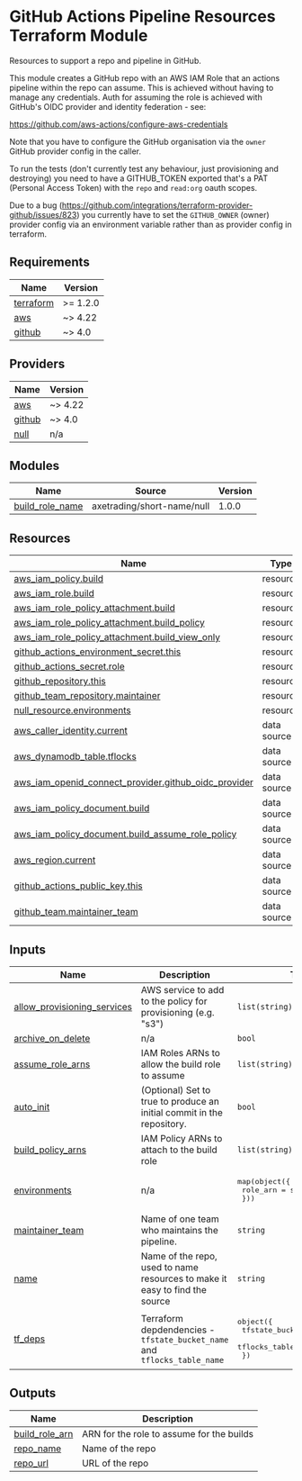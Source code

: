 <!-- BEGIN_TF_DOCS -->
# GitHub Actions Pipeline Resources Terraform Module

Resources to support a repo and pipeline in GitHub.

This module creates a GitHub repo with an AWS IAM Role that
an actions pipeline within the repo can assume. This is
achieved without having to manage any credentials. Auth for
assuming the role is achieved with GitHub's OIDC provider
and identity federation - see:

https://github.com/aws-actions/configure-aws-credentials

Note that you have to configure the GitHub organisation via
the `owner` GitHub provider config in the caller.

To run the tests (don't currently test any behaviour, just
provisioning and destroying) you need to have a GITHUB\_TOKEN
exported that's a PAT (Personal Access Token) with the
`repo` and `read:org` oauth scopes.

Due to a bug (https://github.com/integrations/terraform-provider-github/issues/823)
you currently have to set the `GITHUB_OWNER` (owner) provider
config via an environment variable rather than as provider config in terraform.  

## Requirements

| Name | Version |
|------|---------|
| <a name="requirement_terraform"></a> [terraform](#requirement\_terraform) | >= 1.2.0 |
| <a name="requirement_aws"></a> [aws](#requirement\_aws) | ~> 4.22 |
| <a name="requirement_github"></a> [github](#requirement\_github) | ~> 4.0 |

## Providers

| Name | Version |
|------|---------|
| <a name="provider_aws"></a> [aws](#provider\_aws) | ~> 4.22 |
| <a name="provider_github"></a> [github](#provider\_github) | ~> 4.0 |
| <a name="provider_null"></a> [null](#provider\_null) | n/a |

## Modules

| Name | Source | Version |
|------|--------|---------|
| <a name="module_build_role_name"></a> [build\_role\_name](#module\_build\_role\_name) | axetrading/short-name/null | 1.0.0 |

## Resources

| Name | Type |
|------|------|
| [aws_iam_policy.build](https://registry.terraform.io/providers/hashicorp/aws/latest/docs/resources/iam_policy) | resource |
| [aws_iam_role.build](https://registry.terraform.io/providers/hashicorp/aws/latest/docs/resources/iam_role) | resource |
| [aws_iam_role_policy_attachment.build](https://registry.terraform.io/providers/hashicorp/aws/latest/docs/resources/iam_role_policy_attachment) | resource |
| [aws_iam_role_policy_attachment.build_policy](https://registry.terraform.io/providers/hashicorp/aws/latest/docs/resources/iam_role_policy_attachment) | resource |
| [aws_iam_role_policy_attachment.build_view_only](https://registry.terraform.io/providers/hashicorp/aws/latest/docs/resources/iam_role_policy_attachment) | resource |
| [github_actions_environment_secret.this](https://registry.terraform.io/providers/integrations/github/latest/docs/resources/actions_environment_secret) | resource |
| [github_actions_secret.role](https://registry.terraform.io/providers/integrations/github/latest/docs/resources/actions_secret) | resource |
| [github_repository.this](https://registry.terraform.io/providers/integrations/github/latest/docs/resources/repository) | resource |
| [github_team_repository.maintainer](https://registry.terraform.io/providers/integrations/github/latest/docs/resources/team_repository) | resource |
| [null_resource.environments](https://registry.terraform.io/providers/hashicorp/null/latest/docs/resources/resource) | resource |
| [aws_caller_identity.current](https://registry.terraform.io/providers/hashicorp/aws/latest/docs/data-sources/caller_identity) | data source |
| [aws_dynamodb_table.tflocks](https://registry.terraform.io/providers/hashicorp/aws/latest/docs/data-sources/dynamodb_table) | data source |
| [aws_iam_openid_connect_provider.github_oidc_provider](https://registry.terraform.io/providers/hashicorp/aws/latest/docs/data-sources/iam_openid_connect_provider) | data source |
| [aws_iam_policy_document.build](https://registry.terraform.io/providers/hashicorp/aws/latest/docs/data-sources/iam_policy_document) | data source |
| [aws_iam_policy_document.build_assume_role_policy](https://registry.terraform.io/providers/hashicorp/aws/latest/docs/data-sources/iam_policy_document) | data source |
| [aws_region.current](https://registry.terraform.io/providers/hashicorp/aws/latest/docs/data-sources/region) | data source |
| [github_actions_public_key.this](https://registry.terraform.io/providers/integrations/github/latest/docs/data-sources/actions_public_key) | data source |
| [github_team.maintainer_team](https://registry.terraform.io/providers/integrations/github/latest/docs/data-sources/team) | data source |

## Inputs

| Name | Description | Type | Default | Required |
|------|-------------|------|---------|:--------:|
| <a name="input_allow_provisioning_services"></a> [allow\_provisioning\_services](#input\_allow\_provisioning\_services) | AWS service to add to the policy for provisioning (e.g. "s3") | `list(string)` | `[]` | no |
| <a name="input_archive_on_delete"></a> [archive\_on\_delete](#input\_archive\_on\_delete) | n/a | `bool` | `true` | no |
| <a name="input_assume_role_arns"></a> [assume\_role\_arns](#input\_assume\_role\_arns) | IAM Roles ARNs to allow the build role to assume | `list(string)` | `[]` | no |
| <a name="input_auto_init"></a> [auto\_init](#input\_auto\_init) | (Optional) Set to true to produce an initial commit in the repository. | `bool` | `false` | no |
| <a name="input_build_policy_arns"></a> [build\_policy\_arns](#input\_build\_policy\_arns) | IAM Policy ARNs to attach to the build role | `list(string)` | `[]` | no |
| <a name="input_environments"></a> [environments](#input\_environments) | n/a | <pre>map(object({<br>    role_arn = string<br>  }))</pre> | `{}` | no |
| <a name="input_maintainer_team"></a> [maintainer\_team](#input\_maintainer\_team) | Name of one team who maintains the pipeline. | `string` | n/a | yes |
| <a name="input_name"></a> [name](#input\_name) | Name of the repo, used to name resources to make it easy to find the source | `string` | n/a | yes |
| <a name="input_tf_deps"></a> [tf\_deps](#input\_tf\_deps) | Terraform depdendencies - `tfstate_bucket_name` and `tflocks_table_name` | <pre>object({<br>    tfstate_bucket_name = string<br>    tflocks_table_name  = string<br>  })</pre> | n/a | yes |

## Outputs

| Name | Description |
|------|-------------|
| <a name="output_build_role_arn"></a> [build\_role\_arn](#output\_build\_role\_arn) | ARN for the role to assume for the builds |
| <a name="output_repo_name"></a> [repo\_name](#output\_repo\_name) | Name of the repo |
| <a name="output_repo_url"></a> [repo\_url](#output\_repo\_url) | URL of the repo |
<!-- END_TF_DOCS -->